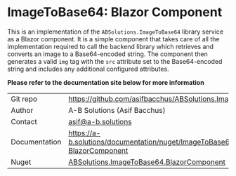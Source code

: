 # ImageToBase64: Blazor Component

This is an implementation of the `ABSolutions.ImageToBase64` library service as a Blazor component. It is a simple
component that takes care of all the implementation required to call the backend library which retrieves and converts
an image to a Base64-encoded string. The component then generates a valid `img` tag with the `src` attribute set to the
Base64-encoded string and includes any additional configured attributes.

**Please refer to the documentation site below for more information**

|               |                                                                         |
|---------------|-------------------------------------------------------------------------|
| Git repo      | https://github.com/asifbacchus/ABSolutions.ImageToBase64                |
| Author        | A-B Solutions (Asif Bacchus)                                            |
| Contact       | asif@a-b.solutions                                                      |
| Documentation | https://a-b.solutions/documentation/nuget/ImageToBase64-BlazorComponent |
| Nuget         | [ABSolutions.ImageToBase64.BlazorComponent]()                           |
